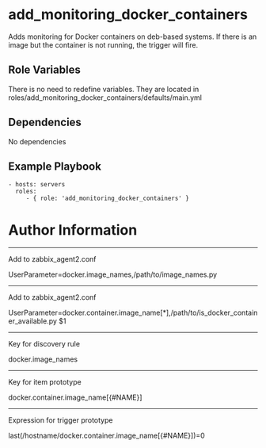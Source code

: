 add_monitoring_docker_containers
=========

Adds monitoring for Docker containers on deb-based systems. If there is an image but the container is not running, the trigger will fire.

Role Variables
--------------

There is no need to redefine variables. They are located in 
roles/add_monitoring_docker_containers/defaults/main.yml

Dependencies
------------

No dependencies

Example Playbook
----------------

    - hosts: servers
      roles:
         - { role: 'add_monitoring_docker_containers' }

# Author Information
------------------

Add to zabbix_agent2.conf

UserParameter=docker.image_names,/path/to/image_names.py

------------------

Add to zabbix_agent2.conf

UserParameter=docker.container.image_name[*],/path/to/is_docker_container_available.py $1

------------------

Key for discovery rule

docker.image_names

------------------

Key for item prototype

docker.container.image_name[{#NAME}]

------------------

Expression for trigger prototype

last(/hostname/docker.container.image_name[{#NAME}])=0
